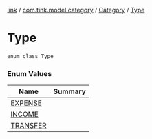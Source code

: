 [link](../../../index.md) / [com.tink.model.category](../../index.md) / [Category](../index.md) / [Type](./index.md)

# Type

`enum class Type`

### Enum Values

| Name | Summary |
|---|---|
| [EXPENSE](-e-x-p-e-n-s-e.md) |  |
| [INCOME](-i-n-c-o-m-e.md) |  |
| [TRANSFER](-t-r-a-n-s-f-e-r.md) |  |
